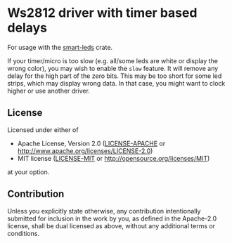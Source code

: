# Ws2812 driver with timer based delays

For usage with the [smart-leds](https://github.com/smart-leds-rs/smart-leds)
crate.

If your timer/micro is too slow (e.g. all/some leds are white or display the
wrong color), you may wish to enable the `slow` feature. It will remove any
delay for the high part of the zero bits. This may be too short for some led
strips, which may display wrong data. In that case, you might want to clock
higher or use another driver.

## License

Licensed under either of

- Apache License, Version 2.0 ([LICENSE-APACHE](LICENSE-APACHE) or http://www.apache.org/licenses/LICENSE-2.0)
- MIT license ([LICENSE-MIT](LICENSE-MIT) or http://opensource.org/licenses/MIT)

at your option.

## Contribution

Unless you explicitly state otherwise, any contribution intentionally submitted
for inclusion in the work by you, as defined in the Apache-2.0 license, shall be
dual licensed as above, without any additional terms or conditions.

